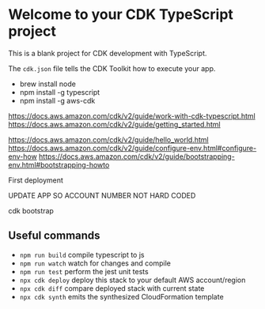 # Welcome to your CDK TypeScript project

This is a blank project for CDK development with TypeScript.

The `cdk.json` file tells the CDK Toolkit how to execute your app.

* brew install node
* npm install -g typescript
* npm install -g aws-cdk

https://docs.aws.amazon.com/cdk/v2/guide/work-with-cdk-typescript.html
https://docs.aws.amazon.com/cdk/v2/guide/getting_started.html

https://docs.aws.amazon.com/cdk/v2/guide/hello_world.html
https://docs.aws.amazon.com/cdk/v2/guide/configure-env.html#configure-env-how
https://docs.aws.amazon.com/cdk/v2/guide/bootstrapping-env.html#bootstrapping-howto

First deployment

UPDATE APP SO ACCOUNT NUMBER NOT HARD CODED

cdk bootstrap
## Useful commands

* `npm run build`   compile typescript to js
* `npm run watch`   watch for changes and compile
* `npm run test`    perform the jest unit tests
* `npx cdk deploy`  deploy this stack to your default AWS account/region
* `npx cdk diff`    compare deployed stack with current state
* `npx cdk synth`   emits the synthesized CloudFormation template
